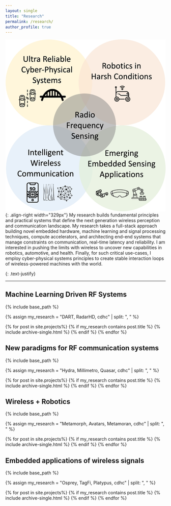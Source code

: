 ```yaml
---
layout: single
title: "Research"
permalink: /research/
author_profile: true
---
```


 ![image-center](/images/research_themes.jpg){: .align-right width="329px"} My research builds fundamental principles and practical systems that define the next generation wireless perception and communication landscape. My research takes a full-stack approach building novel embedded hardware, machine learning and signal processing techniques, compute accelerators, and architecting end-end systems that manage constraints on communication, real-time latency and reliability. I am interested in pushing the limits with wireless to uncover new capabilities in robotics, automotive, and health. Finally, for such critical use-cases, I employ cyber-physical systems principles to create stable interaction loops of wireless-powered machines with the world.


{: .text-justify}

---

## Machine Learning Driven RF Systems

{% include base_path %}

{% assign my_research = "DART, RadarHD, cdhc" | split: ", " %}

{% for post in site.projects%}
  {% if my_research contains post.title %}
  	{% include archive-single.html %}
  {% endif %}
{% endfor %}


## New paradigms for RF communication systems

{% include base_path %}

{% assign my_research = "Hydra, Millimetro, Quasar, cdhc" | split: ", " %}

{% for post in site.projects%}
  {% if my_research contains post.title %}
  	{% include archive-single.html %}
  {% endif %}
{% endfor %}

## Wireless + Robotics

{% include base_path %}

{% assign my_research = "Metamorph, Avatars, Metamoran, cdhc" | split: ", " %}

{% for post in site.projects%}
  {% if my_research contains post.title %}
  	{% include archive-single.html %}
  {% endif %}
{% endfor %}

## Embedded applications of wireless signals

{% include base_path %}

{% assign my_research = "Osprey, TagFi, Platypus, cdhc" | split: ", " %}

{% for post in site.projects%}
  {% if my_research contains post.title %}
  	{% include archive-single.html %}
  {% endif %}
{% endfor %}